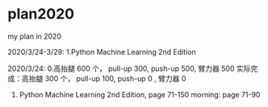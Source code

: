 # plan2020
my plan in 2020

2020/3/24-3/29:
1.Python Machine Learning 2nd Edition

2020/3/24:
0.高抬腿 600 个， pull-up 300, push-up 500, 臂力器 500
实际完成：高抬腿 300 个， pull-up 100, push-up 0 , 臂力器 0
1. Python Machine Learning 2nd Edition,  page 71-150
morning: page 71-90

